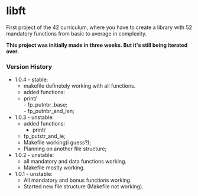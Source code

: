 # libft
First project of the 42 curriculum, where you have to create a library with 52 mandatory functions from basic to average in complexity.

**This project was initially made in three weeks. But it's still being iterated over.**  

### Version History
- 1.0.4 - stable:  
	- makefile definetely working with all functions. 
	- added functions:  
  - print/  
	 	- fp_putnbr_base;  
 		- fp_putnbr_and_len;  
- 1.0.3 - unstable:  
	- added functions:  
		- print/  
   - fp_putstr_and_le;   
	- Makefile working(i guess?);  
	- Planning on another file structure;  
- 1.0.2 - unstable:  
	- all mandatory and data functions working.  
	- Makefile mostly working.
- 1.0.1 - unstable:  
	- All mandatory and bonus functions working.  
	- Started new file structure (Makefile not working).  
